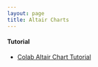 ```yaml
---
layout: page
title: Altair Charts
---
```


#### Tutorial
* [Colab Altair Chart Tutorial](https://colab.research.google.com/github/altair-viz/altair_notebooks/blob/master/notebooks/02-Tutorial.ipynb#scrollTo=hCTf3eofqJNq)
